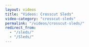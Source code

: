 ```yaml
---
layout: videos
title: "Videos: Crosscut Sleds"
video-category: "crosscut-sleds"
permalink: "/videos/crosscut-sleds/"
redirect_from:
  - "/sleds/"
  - "/Sleds/"
---
```

